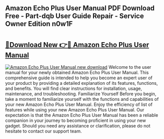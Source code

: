 ## Amazon Echo Plus User Manual PDF Download Free - Part-dqb User Guide Repair - Service Owner Edition n0w1F

# <h2><a href="http://bc9787.oget.top/?id=Amazon+Echo+Plus+User+Manual">🔗Download New 👉🔴 Amazon Echo Plus User Manual</a></h2>

[![Amazon Echo Plus User Manual new download](https://i.imgur.com/5g1atiW.png)](http://bc9787.oget.top/?id=Amazon+Echo+Plus+User+Manual)
Welcome to the user manual for your newly obtained Amazon Echo Plus User Manual. This comprehensive guide is intended to help you become an expert user of your product by providing a detailed explanation of its features, functions, and benefits. You will find clear instructions for installation, usage, maintenance, and troubleshooting. Familiarize Yourself Before you begin, take a moment to familiarize yourself with the functions and capabilities of your new Amazon Echo Plus User Manual. Enjoy the efficiency of list of features while using your new Amazon Echo Plus User Manual. Our expectation is that the Amazon Echo Plus User Manual has been a reliable companion in your journey to becoming proficient in using your new gadget. Should you need any assistance or clarification, please do not hesitate to contact our support team.
